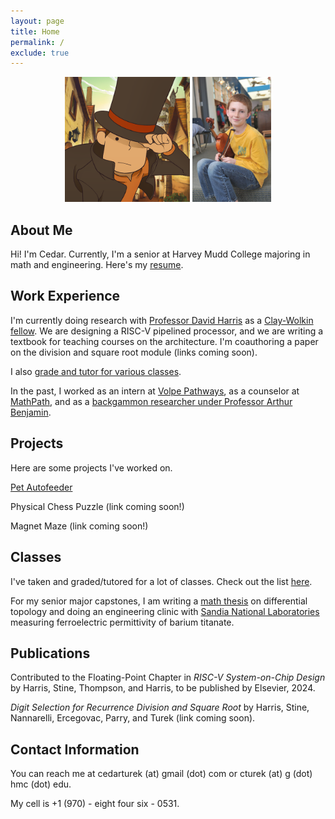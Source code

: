 ```yaml
---
layout: page
title: Home
permalink: /
exclude: true
---
```


<div style="text-align: center">
  <img src = "./assets/img/logo.png" alt="logo" width="200" />
  <img src = "./assets/img/violin.jpg" alt = "violin" height = "200" />
</div>

## About Me

Hi! I'm Cedar. Currently, I'm a senior at Harvey Mudd College majoring in math and engineering. Here's my [resume](https://cturek.github.io/home/resume.html).

## Work Experience

I'm currently doing research with [Professor David Harris](http://pages.hmc.edu/harris/) as a [Clay-Wolkin fellow](https://www.hmc.edu/engineering/engineering-fellowships/clay-wolkin-fellowship/). We are designing a RISC-V pipelined processor, and we are writing a textbook for teaching courses on the architecture. I'm coauthoring a paper on the division and square root module (links coming soon).

I also [grade and tutor for various classes](https://cturek.github.io/home/classes.html).

In the past, I worked as an intern at [Volpe Pathways](https://www.volpe.dot.gov/about-us/careers/student-and-recent-graduate-opportunities), as a counselor at [MathPath](https://www.mathpath.org/), and as a [backgammon researcher under Professor Arthur Benjamin](https://www.hmc.edu/about/2021/01/11/art-benjamin-is-backgammon-champ/).

## Projects

Here are some projects I've worked on.

[Pet Autofeeder](https://cturek.github.io/E155-Autofeeder/)

Physical Chess Puzzle (link coming soon!)

Magnet Maze (link coming soon!)

## Classes

I've taken and graded/tutored for a lot of classes. Check out the list [here](https://cturek.github.io/home/classes.html).

For my senior major capstones, I am writing a [math thesis](https://sites.google.com/g.hmc.edu/cturek) on differential topology and doing an engineering clinic with [Sandia National Laboratories](https://www.sandia.gov/) measuring ferroelectric permittivity of barium titanate. 

## Publications

Contributed to the Floating-Point Chapter in *RISC-V System-on-Chip Design* by Harris, Stine, Thompson, and Harris, to be published by Elsevier, 2024.

*Digit Selection for Recurrence Division and Square Root* by Harris, Stine, Nannarelli, Ercegovac, Parry, and Turek (link coming soon).

## Contact Information

You can reach me at cedarturek (at) gmail (dot) com or cturek (at) g (dot) hmc (dot) edu. 

My cell is +1 (970) - eight four six - 0531. 